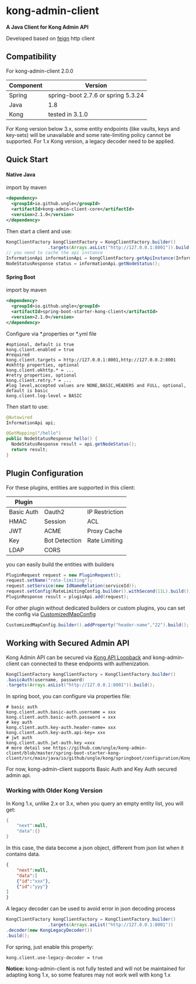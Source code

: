 # kong-admin-client

**A Java Client for Kong Admin API**

Developed based on [feign](https://github.com/OpenFeign/feign) http client

## Compatibility

For kong-admin-client 2.0.0

| Component | Version                            |
| --------- | ---------------------------------- |
| Spring    | spring-boot 2.7.6 or spring 5.3.24 |
| Java      | 1.8                                |
| Kong      | tested in 3.1.0                    |

For Kong version below 3.x, some entity endpoints (like vaults, keys and key-sets) will be unavailable and some rate-limiting policy cannot be supported. For 1.x Kong version, a legacy decoder need to be applied.

## Quick Start

#### Native Java

import by maven

```xml
<dependency>
  <groupId>io.github.ungle</groupId>
  <artifactId>kong-admin-client-core</artifactId>
  <version>2.1.0</version>
</dependency>
```

Then start a client and use:

```java
KongClientFactory kongClientFactory = KongClientFactory.builder()
                .targets(Arrays.asList("http://127.0.0.1:8001")).build();
// you need to cache the api instance
InformationApi informationApi = kongClientFactory.getApiInstance(InformationApi.class);
NodeStatusResponse status = informationApi.getNodeStatus();
```

#### Spring Boot

import by maven

```xml
<dependency>
  <groupId>io.github.ungle</groupId>
  <artifactId>spring-boot-starter-kong-client</artifactId>
  <version>2.1.0</version>
</dependency>
```

Configure via *.properties or *.yml file

```properties
#optional, default is true
kong.client.enabled = true 
#required
kong.client.targets = http://127.0.0.1:8001,http://127.0.0.2:8001
#okhttp properties, optional
kong.client.okhttp.* = ...
#retry properties, optional
kong.client.retry.* = ...
#log level,accepted values are NONE,BASIC,HEADERS and FULL, optional, default is basic
kong.client.log-level = BASIC
```

Then start to use:

```java
@Autowired
InformationApi api;

@GetMapping("/hello")
public NodeStatusResponse hello() {
  NodeStatusResponse result = api.getNodeStatus();
  return result;
}
```

## Plugin Configuration

For these plugins, entities are supported in this client:

| Plugin     |               |                |
| ---------- | ------------- | -------------- |
| Basic Auth | Oauth2        | IP Restriction |
| HMAC       | Session       | ACL            |
| JWT        | ACME          | Proxy Cache    |
| Key        | Bot Detection | Rate Limiting  |
| LDAP       | CORS          |                |

you can easily build the entities with builders

```java
PluginRequest request = new PluginRequest();
request.setName("rate-limiting");
request.setService(new IdNameRelation(serviceId));
request.setConfig(RateLimitingConfig.builder().withSecond(11L).build());
PluginResponse result = pluginApi.add(request);
```

For other plugin without dedicated builders or custom plugins, you can set the config via [CustomizedMapConfig](https://github.com/ungle/kong-admin-client/blob/master/kong-admin-client-core/src/main/java/io/github/ungle/kong/client/model/plugins/CustomizedMapConfig.java)

```java
CustomizedMapConfig.builder().addProperty("header-name","22").build();
```

## Working with Secured Admin API

Kong Admin API can be secured via [Kong API Loopback](https://docs.konghq.com/gateway/3.1.x/production/running-kong/secure-admin-api/) and kong-admin-client can connected to these endpoints with authenization.

```java
KongClientFactory kongClientFactory = KongClientFactory.builder()
.basicAuth(username, password)
.targets(Arrays.asList("http://127.0.0.1:8001")).build();
```

In spring boot, you can configure via properties file:

```properties
# basic auth
kong.client.auth.basic-auth.username = xxx
kong.client.auth.basic-auth.password = xxx
# key auth
kong.client.auth.key-auth.header-name= xxx
kong.client.auth.key-auth.api-key= xxx
# jwt auth
kong.client.auth.jwt-auth.key =xxx
# more detail see https://github.com/ungle/kong-admin-client/blob/master/spring-boot-starter-kong-client/src/main/java/io/github/ungle/kong/springboot/configuration/KongAuthProperties.java
```

For now, kong-admin-client supports Basic Auth and Key Auth secured admin api.

### Working with Older Kong Version

In Kong 1.x, unlike 2.x or 3.x, when you query an empty entity list, you will get:

```java
{
    "next":null,
    "data":{}
}
```

In this case, the data become a json object, different from json list when it contains data.

```json
{
    "next":null,
    "data":[
    {"id":"xxx"},
    {"id":"yyy"}
]
}
```

A legacy decoder can be used to avoid error in json decoding process

```java
KongClientFactory kongClientFactory = KongClientFactory.builder()
                .targets(Arrays.asList("http://127.0.0.1:8001"))
.decoder(new KongLegacyDecoder())
.build();
```

For spring, just enable this property:

```properties
kong.client.use-legacy-decoder = true
```

**Notice:** kong-admin-client is not fully tested and will not be maintained for adapting kong 1.x, so some features may not work well with kong 1.x
